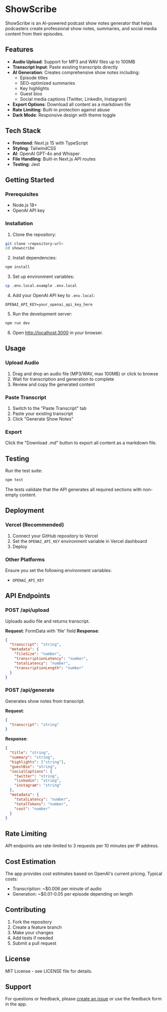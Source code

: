 # ShowScribe

ShowScribe is an AI-powered podcast show notes generator that helps podcasters create professional show notes, summaries, and social media content from their episodes.

## Features

- **Audio Upload**: Support for MP3 and WAV files up to 100MB
- **Transcript Input**: Paste existing transcripts directly
- **AI Generation**: Creates comprehensive show notes including:
  - Episode titles
  - SEO-optimized summaries
  - Key highlights
  - Guest bios
  - Social media captions (Twitter, LinkedIn, Instagram)
- **Export Options**: Download all content as a markdown file
- **Rate Limiting**: Built-in protection against abuse
- **Dark Mode**: Responsive design with theme toggle

## Tech Stack

- **Frontend**: Next.js 15 with TypeScript
- **Styling**: TailwindCSS
- **AI**: OpenAI GPT-4o and Whisper
- **File Handling**: Built-in Next.js API routes
- **Testing**: Jest

## Getting Started

### Prerequisites

- Node.js 18+ 
- OpenAI API key

### Installation

1. Clone the repository:
```bash
git clone <repository-url>
cd showscribe
```

2. Install dependencies:
```bash
npm install
```

3. Set up environment variables:
```bash
cp .env.local.example .env.local
```

4. Add your OpenAI API key to `.env.local`:
```
OPENAI_API_KEY=your_openai_api_key_here
```

5. Run the development server:
```bash
npm run dev
```

6. Open [http://localhost:3000](http://localhost:3000) in your browser.

## Usage

### Upload Audio
1. Drag and drop an audio file (MP3/WAV, max 100MB) or click to browse
2. Wait for transcription and generation to complete
3. Review and copy the generated content

### Paste Transcript
1. Switch to the "Paste Transcript" tab
2. Paste your existing transcript
3. Click "Generate Show Notes"

### Export
Click the "Download .md" button to export all content as a markdown file.

## Testing

Run the test suite:
```bash
npm test
```

The tests validate that the API generates all required sections with non-empty content.

## Deployment

### Vercel (Recommended)

1. Connect your GitHub repository to Vercel
2. Set the `OPENAI_API_KEY` environment variable in Vercel dashboard
3. Deploy

### Other Platforms

Ensure you set the following environment variables:
- `OPENAI_API_KEY`

## API Endpoints

### POST /api/upload
Uploads audio file and returns transcript.

**Request**: FormData with 'file' field
**Response**: 
```json
{
  "transcript": "string",
  "metadata": {
    "fileSize": "number",
    "transcriptionLatency": "number",
    "totalLatency": "number",
    "transcriptionLength": "number"
  }
}
```

### POST /api/generate
Generates show notes from transcript.

**Request**:
```json
{
  "transcript": "string"
}
```

**Response**:
```json
{
  "title": "string",
  "summary": "string", 
  "highlights": ["string"],
  "guestBio": "string",
  "socialCaptions": {
    "twitter": "string",
    "linkedin": "string",
    "instagram": "string"
  },
  "metadata": {
    "totalLatency": "number",
    "totalTokens": "number",
    "cost": "number"
  }
}
```

## Rate Limiting

API endpoints are rate-limited to 3 requests per 10 minutes per IP address.

## Cost Estimation

The app provides cost estimates based on OpenAI's current pricing. Typical costs:
- Transcription: ~$0.006 per minute of audio
- Generation: ~$0.01-0.05 per episode depending on length

## Contributing

1. Fork the repository
2. Create a feature branch
3. Make your changes
4. Add tests if needed
5. Submit a pull request

## License

MIT License - see LICENSE file for details.

## Support

For questions or feedback, please [create an issue](https://github.com/your-repo/showscribe/issues) or use the feedback form in the app.
